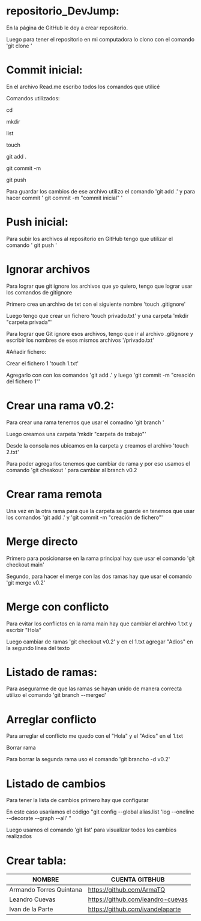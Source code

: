 # repositorio_DevJump:

En la página de GitHub le doy a crear repositorio.

Luego para tener el repositorio en mi computadora lo clono con el comando 'git clone <link del repositorio>'

# Commit inicial:

En el archivo Read.me escribo todos los comandos que utilicé

Comandos utilizados:

cd

mkdir

list

touch

git add .

git commit -m 

git push

Para guardar los cambios de ese archivo utilizo el comando 'git add .' y para hacer commit ' git commit -m "commit inicial" '

# Push inicial:

Para subir los archivos al repositorio en GitHub tengo que utilizar el comando ' git push '

# Ignorar archivos

Para lograr que git ignore los archivos que yo quiero, tengo que lograr usar los comandos de gitignore

Primero crea un archivo de txt con el siguiente nombre 'touch .gitignore'

Luego tengo que crear un fichero 'touch privado.txt' y una carpeta 'mkdir "carpeta privada"'

Para lograr que Git ignore esos archivos, tengo que ir al archivo .gitignore y escribir los nombres de esos mismos archivos '/privado.txt'

#Añadir fichero:

Crear el fichero 1 'touch 1.txt'

Agregarlo con con los comandos 'git add .' y luego 'git commit -m "creación del fichero 1"'

# Crear una rama v0.2:

Para crear una rama tenemos que usar el comadno 'git branch <nombre de la rama>'



Luego creamos una carpeta 'mkdir "carpeta de trabajo"' 
  
Desde la consola nos ubicamos en la carpeta y creamos el archivo 'touch 2.txt'
  
Para poder agregarlos tenemos que cambiar de rama y por eso usamos el comando 'git cheakout <nombre de la rama>' para cambiar al branch v0.2

# Crear rama remota
  
Una vez en la otra rama para que la carpeta se guarde en tenemos que usar los comandos 'git add .' y 'git commit -m "creación de fichero"'
  
# Merge directo

Primero para posicionarse en la rama principal hay que usar el comando 'git checkout main'
  
Segundo, para hacer el merge con las dos ramas hay que usar el comando 'git merge v0.2'
  
# Merge con conflicto
  
Para evitar los conflictos en la rama main hay que cambiar el archivo 1.txt y escrbir "Hola"
  
Luego cambiar de ramas 'git checkout v0.2' y en el 1.txt agregar "Adios" en la segundo linea del texto
  
# Listado de ramas:
  
Para asegurarme de que las ramas se hayan unido de manera correcta utilizo el comando 'git branch --merged'
  
# Arreglar conflicto

Para arreglar el conflicto me quedo con el "Hola" y el "Adios" en el 1.txt

Borrar rama

Para borrar la segunda rama uso el comando 'git brancho -d v0.2'
  
# Listado de cambios 
  
Para tener la lista de cambios primero hay que configurar
  
En este caso usaríamos el código "git config --global alias.list 'log --oneline --decorate --graph --all' "

Luego usamos el comando 'git list' para visualizar todos los cambios realizados

# Crear tabla: 
  
| NOMBRE | CUENTA GITBHUB |
| -- | -- |
|Armando Torres Quintana | https://github.com/ArmaTQ |
| Leandro Cuevas | https://github.com/leandro-cuevas |
| Ivan de la Parte | https://github.com/ivandelaparte |
